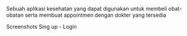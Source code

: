 Sebuah aplikasi kesehatan yang dapat digunakan untuk membeli obat-obatan serta membuat appointmen dengan dokter yang tersedia

Screenshots
Sing up - Login
